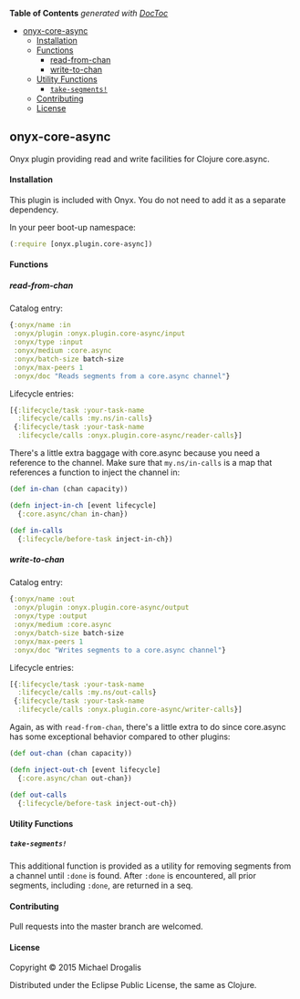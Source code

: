 <!-- START doctoc generated TOC please keep comment here to allow auto update -->
<!-- DON'T EDIT THIS SECTION, INSTEAD RE-RUN doctoc TO UPDATE -->
**Table of Contents**  *generated with [DocToc](http://doctoc.herokuapp.com/)*

- [onyx-core-async](#onyx-core-async)
    - [Installation](#installation)
    - [Functions](#functions)
      - [read-from-chan](#read-from-chan)
      - [write-to-chan](#write-to-chan)
    - [Utility Functions](#utility-functions)
      - [`take-segments!`](#take-segments!)
    - [Contributing](#contributing)
    - [License](#license)

<!-- END doctoc generated TOC please keep comment here to allow auto update -->

## onyx-core-async

Onyx plugin providing read and write facilities for Clojure core.async.

#### Installation

This plugin is included with Onyx. You do not need to add it as a separate dependency.

In your peer boot-up namespace:

```clojure
(:require [onyx.plugin.core-async])
```

#### Functions

##### read-from-chan

Catalog entry:

```clojure
{:onyx/name :in
 :onyx/plugin :onyx.plugin.core-async/input
 :onyx/type :input
 :onyx/medium :core.async
 :onyx/batch-size batch-size
 :onyx/max-peers 1
 :onyx/doc "Reads segments from a core.async channel"}
```

Lifecycle entries:

```clojure
[{:lifecycle/task :your-task-name
  :lifecycle/calls :my.ns/in-calls}
 {:lifecycle/task :your-task-name
  :lifecycle/calls :onyx.plugin.core-async/reader-calls}]
```

There's a little extra baggage with core.async because you need a reference to the channel.
Make sure that `my.ns/in-calls` is a map that references a function to inject the channel in:

```clojure
(def in-chan (chan capacity))

(defn inject-in-ch [event lifecycle]
  {:core.async/chan in-chan})

(def in-calls
  {:lifecycle/before-task inject-in-ch})
```

##### write-to-chan

Catalog entry:

```clojure
{:onyx/name :out
 :onyx/plugin :onyx.plugin.core-async/output
 :onyx/type :output
 :onyx/medium :core.async
 :onyx/batch-size batch-size
 :onyx/max-peers 1
 :onyx/doc "Writes segments to a core.async channel"}
```

Lifecycle entries:

```clojure
[{:lifecycle/task :your-task-name
  :lifecycle/calls :my.ns/out-calls}
 {:lifecycle/task :your-task-name
  :lifecycle/calls :onyx.plugin.core-async/writer-calls}]
```

Again, as with `read-from-chan`, there's a little extra to do since core.async has some exceptional behavior compared to other plugins:

```clojure
(def out-chan (chan capacity))

(defn inject-out-ch [event lifecycle]
  {:core.async/chan out-chan})

(def out-calls
  {:lifecycle/before-task inject-out-ch})
```

#### Utility Functions

##### `take-segments!`

This additional function is provided as a utility for removing segments
from a channel until `:done` is found. After `:done` is encountered, all prior segments,
including `:done`, are returned in a seq.

#### Contributing

Pull requests into the master branch are welcomed.

#### License

Copyright © 2015 Michael Drogalis

Distributed under the Eclipse Public License, the same as Clojure.
